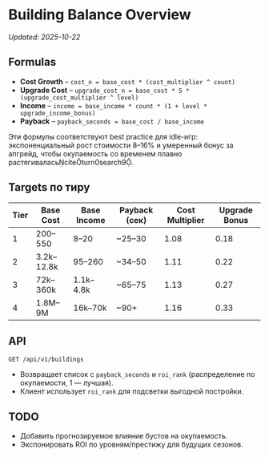 # Building Balance Overview

_Updated: 2025-10-22_

## Formulas
- **Cost Growth** – `cost_n = base_cost * (cost_multiplier ^ count)`
- **Upgrade Cost** – `upgrade_cost_n = base_cost * 5 * (upgrade_cost_multiplier ^ level)`
- **Income** – `income = base_income * count * (1 + level * upgrade_income_bonus)`
- **Payback** – `payback_seconds = base_cost / base_income`

Эти формулы соответствуют best practice для idle-игр: экспоненциальный рост стоимости 8–16% и умеренный бонус за апгрейд, чтобы окупаемость со временем плавно растягиваласьciteturn0search9.

## Targets по тиру
| Tier | Base Cost | Base Income | Payback (сек) | Cost Multiplier | Upgrade Bonus |
|------|-----------|-------------|---------------|-----------------|---------------|
| 1    | 200–550   | 8–20        | ~25–30        | 1.08            | 0.18          |
| 2    | 3.2k–12.8k| 95–260      | ~34–50        | 1.11            | 0.22          |
| 3    | 72k–360k  | 1.1k–4.8k   | ~65–75        | 1.13            | 0.27          |
| 4    | 1.8M–9M   | 16k–70k     | ~90+          | 1.16            | 0.33          |

## API
`GET /api/v1/buildings`
- Возвращает список с `payback_seconds` и `roi_rank` (распределение по окупаемости, 1 — лучшая).
- Клиент использует `roi_rank` для подсветки выгодной постройки.

## TODO
- Добавить прогнозируемое влияние бустов на окупаемость.
- Экспонировать ROI по уровням/престижу для будущих сезонов.
